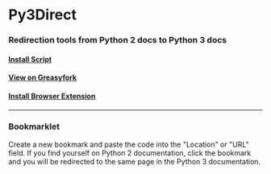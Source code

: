 # Py3Direct

### Redirection tools from Python 2 docs to Python 3 docs

#### [Install Script](https://github.com/kimpeek/Py3Direct/raw/master/Py3Direct_Userscript.user.js)

#### [View on Greasyfork](https://greasyfork.org/en/scripts/31244-reddit-comments-tab)

#### [Install Browser Extension](https://greasyfork.org/en/help/installing-user-scripts)

---

### Bookmarklet
Create a new bookmark and paste the code into the "Location" or "URL" field.
If you find yourself on Python 2 documentation, click the bookmark and you will 
be redirected to the same page in the Python 3 documentation.
